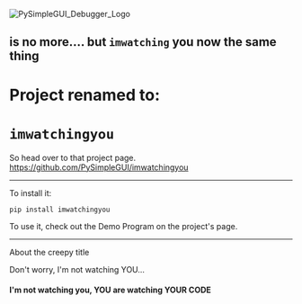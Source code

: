  
![PySimpleGUI_Debugger_Logo](https://user-images.githubusercontent.com/13696193/58375496-38cbb280-7f22-11e9-99b8-286fe1fa41b5.png)

## is no more.... but `imwatching` you now  the same thing
        
               
# Project renamed to:        
# `imwatchingyou`     

So head over to that project page.  
https://github.com/PySimpleGUI/imwatchingyou

----------------------

To install it:

`pip install imwatchingyou`

To use it, check out the Demo Program on the project's page.

----------------------

About the creepy title

Don't worry, I'm not watching YOU...

#### I'm not watching you, YOU are watching YOUR CODE

